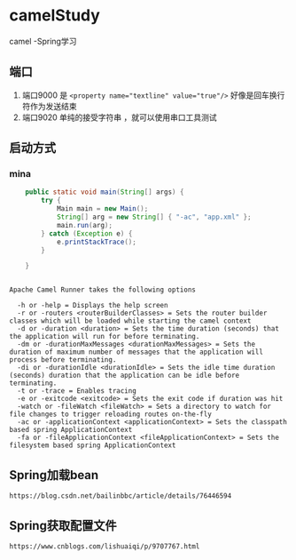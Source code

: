 # camelStudy
camel -Spring学习

## 端口
1. 端口9000 是 `<property name="textline" value="true"/>` 好像是回车换行符作为发送结束
2. 端口9020 单纯的接受字符串 ，就可以使用串口工具测试


## 启动方式

### mina

```java
	public static void main(String[] args) {
		try {
			Main main = new Main();
			String[] arg = new String[] { "-ac", "app.xml" };
			main.run(arg);
		} catch (Exception e) {
			e.printStackTrace();
		}

	}
```



```shell

Apache Camel Runner takes the following options

  -h or -help = Displays the help screen
  -r or -routers <routerBuilderClasses> = Sets the router builder classes which will be loaded while starting the camel context
  -d or -duration <duration> = Sets the time duration (seconds) that the application will run for before terminating.
  -dm or -durationMaxMessages <durationMaxMessages> = Sets the duration of maximum number of messages that the application will process before terminating.
  -di or -durationIdle <durationIdle> = Sets the idle time duration (seconds) duration that the application can be idle before terminating.
  -t or -trace = Enables tracing
  -e or -exitcode <exitcode> = Sets the exit code if duration was hit
  -watch or -fileWatch <fileWatch> = Sets a directory to watch for file changes to trigger reloading routes on-the-fly
  -ac or -applicationContext <applicationContext> = Sets the classpath based spring ApplicationContext
  -fa or -fileApplicationContext <fileApplicationContext> = Sets the filesystem based spring ApplicationContext

```

## Spring加载bean
	https://blog.csdn.net/bailinbbc/article/details/76446594
	
## Spring获取配置文件
	https://www.cnblogs.com/lishuaiqi/p/9707767.html
	
	

